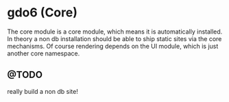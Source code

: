 # gdo6 (Core)

The core module is a core module, which means it is automatically installed.
In theory a non db installation should be able to ship static sites via the core mechanisms.
Of course rendering depends on the UI module, which is just another core namespace.

## @TODO

really build a non db site!
